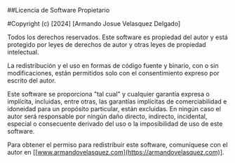 ##Licencia de Software Propietario

#Copyright (c) [2024] [Armando Josue Velasquez Delgado]

Todos los derechos reservados. Este software es propiedad del autor y está protegido por leyes de derechos de autor y otras leyes de propiedad intelectual.

La redistribución y el uso en formas de código fuente y binario, con o sin modificaciones, están permitidos solo con el consentimiento expreso por escrito del autor.

Este software se proporciona "tal cual" y cualquier garantía expresa o implícita, incluidas, entre otras, las garantías implícitas de comerciabilidad e idoneidad para un propósito particular, están excluidas. En ningún caso el autor será responsable por ningún daño directo, indirecto, incidental, especial o consecuente derivado del uso o la imposibilidad de uso de este software.

Para obtener el permiso para redistribuir este software, comuníquese con el autor en [[www.armandovelasquez.com](https://armandovelasquez.com)].
